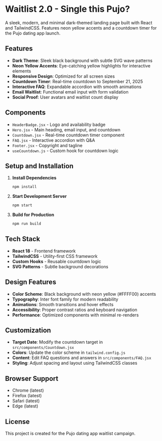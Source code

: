 # Waitlist 2.0 - Single this Pujo?

A sleek, modern, and minimal dark-themed landing page built with React and TailwindCSS. Features neon yellow accents and a countdown timer for the Pujo dating app launch.

## Features

- **Dark Theme**: Sleek black background with subtle SVG wave patterns
- **Neon Yellow Accents**: Eye-catching yellow highlights for interactive elements
- **Responsive Design**: Optimized for all screen sizes
- **Countdown Timer**: Real-time countdown to September 21, 2025
- **Interactive FAQ**: Expandable accordion with smooth animations
- **Email Waitlist**: Functional email input with form validation
- **Social Proof**: User avatars and waitlist count display

## Components

- `HeaderBadge.jsx` - Logo and availability badge
- `Hero.jsx` - Main heading, email input, and countdown
- `Countdown.jsx` - Real-time countdown timer component
- `FAQ.jsx` - Interactive accordion with Q&A
- `Footer.jsx` - Copyright and tagline
- `useCountdown.js` - Custom hook for countdown logic

## Setup and Installation

1. **Install Dependencies**
   ```bash
   npm install
   ```

2. **Start Development Server**
   ```bash
   npm start
   ```

3. **Build for Production**
   ```bash
   npm run build
   ```

## Tech Stack

- **React 18** - Frontend framework
- **TailwindCSS** - Utility-first CSS framework
- **Custom Hooks** - Reusable countdown logic
- **SVG Patterns** - Subtle background decorations

## Design Features

- **Color Scheme**: Black background with neon yellow (#FFFF00) accents
- **Typography**: Inter font family for modern readability
- **Animations**: Smooth transitions and hover effects
- **Accessibility**: Proper contrast ratios and keyboard navigation
- **Performance**: Optimized components with minimal re-renders

## Customization

- **Target Date**: Modify the countdown target in `src/components/Countdown.jsx`
- **Colors**: Update the color scheme in `tailwind.config.js`
- **Content**: Edit FAQ questions and answers in `src/components/FAQ.jsx`
- **Styling**: Adjust spacing and layout using TailwindCSS classes

## Browser Support

- Chrome (latest)
- Firefox (latest)
- Safari (latest)
- Edge (latest)

## License

This project is created for the Pujo dating app waitlist campaign.
